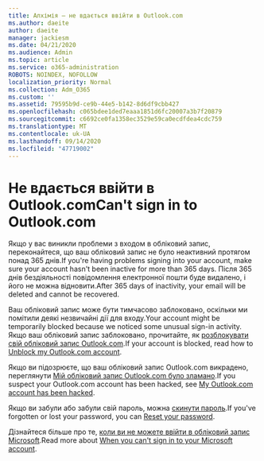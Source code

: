 ```yaml
---
title: Алхімія – не вдається ввійти в Outlook.com
ms.author: daeite
author: daeite
manager: jackiesm
ms.date: 04/21/2020
ms.audience: Admin
ms.topic: article
ms.service: o365-administration
ROBOTS: NOINDEX, NOFOLLOW
localization_priority: Normal
ms.collection: Adm_O365
ms.custom: ''
ms.assetid: 79595b9d-ce9b-44e5-b142-8d6df9cbb427
ms.openlocfilehash: c065bdee1ded7eaaa1851d6fc20007a3b7f20879
ms.sourcegitcommit: c6692ce0fa1358ec3529e59ca0ecdfdea4cdc759
ms.translationtype: MT
ms.contentlocale: uk-UA
ms.lasthandoff: 09/14/2020
ms.locfileid: "47719002"
---
```

# <a name="cant-sign-in-to-outlookcom"></a><span data-ttu-id="171a3-102">Не вдається ввійти в Outlook.com</span><span class="sxs-lookup"><span data-stu-id="171a3-102">Can't sign in to Outlook.com</span></span>

<span data-ttu-id="171a3-103">Якщо у вас виникли проблеми з входом в обліковий запис, переконайтеся, що ваш обліковий запис не було неактивний протягом понад 365 днів.</span><span class="sxs-lookup"><span data-stu-id="171a3-103">If you're having problems signing into your account, make sure your account hasn't been inactive for more than 365 days.</span></span> <span data-ttu-id="171a3-104">Після 365 днів бездіяльності повідомлення електронної пошти буде видалено, і його не можна відновити.</span><span class="sxs-lookup"><span data-stu-id="171a3-104">After 365 days of inactivity, your email will be deleted and cannot be recovered.</span></span>
  
<span data-ttu-id="171a3-105">Ваш обліковий запис може бути тимчасово заблоковано, оскільки ми помітили деякі незвичайні дії для входу.</span><span class="sxs-lookup"><span data-stu-id="171a3-105">Your account might be temporarily blocked because we noticed some unusual sign-in activity.</span></span> <span data-ttu-id="171a3-106">Якщо ваш обліковий запис заблоковано, прочитайте, як [розблокувати свій обліковий запис Outlook.com](https://support.office.com/article/f4ad2701-d166-4d8b-8a6a-9af2a1f8a4c4.aspx).</span><span class="sxs-lookup"><span data-stu-id="171a3-106">If your account is blocked, read how to [Unblock my Outlook.com account](https://support.office.com/article/f4ad2701-d166-4d8b-8a6a-9af2a1f8a4c4.aspx).</span></span> 
  
<span data-ttu-id="171a3-107">Якщо ви підозрюєте, що ваш обліковий запис Outlook.com викрадено, переглянути [Мій обліковий запис Outlook.com було зламано](https://support.office.com/article/35993ac5-ac2f-494e-aacb-5232dda453d8.aspx).</span><span class="sxs-lookup"><span data-stu-id="171a3-107">If you suspect your Outlook.com account has been hacked, see [My Outlook.com account has been hacked](https://support.office.com/article/35993ac5-ac2f-494e-aacb-5232dda453d8.aspx).</span></span>
  
<span data-ttu-id="171a3-108">Якщо ви забули або забули свій пароль, можна [скинути пароль](https://go.microsoft.com/fwlink/p/?LinkID=242804).</span><span class="sxs-lookup"><span data-stu-id="171a3-108">If you've forgotten or lost your password, you can [Reset your password](https://go.microsoft.com/fwlink/p/?LinkID=242804).</span></span>
  
<span data-ttu-id="171a3-109">Дізнайтеся більше про те, [коли ви не можете ввійти в обліковий запис Microsoft](https://go.microsoft.com/fwlink/p/?linkid=837479).</span><span class="sxs-lookup"><span data-stu-id="171a3-109">Read more about [When you can't sign in to your Microsoft account](https://go.microsoft.com/fwlink/p/?linkid=837479).</span></span>
  

